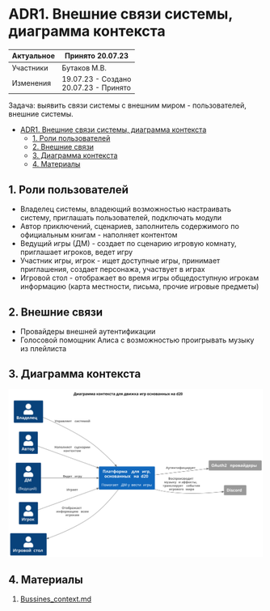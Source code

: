 # ADR1. Внешние связи системы, диаграмма контекста

| Актуальное | Принято 20.07.23                          |
|------------|-------------------------------------------|
| Участники  | Бутаков М.В.                              |
| Изменения  | 19.07.23 - Создано<br/>20.07.23 - Принято |

Задача: выявить связи системы с внешним миром - пользователей, внешние системы.

<!-- TOC -->
* [ADR1. Внешние связи системы, диаграмма контекста](#adr1-внешние-связи-системы-диаграмма-контекста)
  * [1. Роли пользователей](#1-роли-пользователей)
  * [2. Внешние связи](#2-внешние-связи)
  * [3. Диаграмма контекста](#3-диаграмма-контекста)
  * [4. Материалы](#4-материалы)
<!-- TOC -->

## 1. Роли пользователей

- Владелец системы, владеющий возможностью настраивать систему, приглашать пользователей, подключать модули
- Автор приключений, сценариев, заполнитель содержимого по официальным книгам - наполняет контентом
- Ведущий игры (ДМ) - создает по сценарию игровую комнату, приглашает игроков, ведет игру
- Участник игры, игрок - ищет доступные игры, принимает приглашения, создает персонажа, участвует в играх
- Игровой стол - отображает во время игры общедоступную игрокам информацию (карта местности, письма, прочие игровые
  предметы)

## 2. Внешние связи

- Провайдеры внешней аутентификации
- Голосовой помощник Алиса с возможностью проигрывать музыку из плейлиста

## 3. Диаграмма контекста

![Диаграмма контекста](chart/C4_1_context.svg)

## 4. Материалы

1. [Bussines_context.md](Bussines_context.md)
